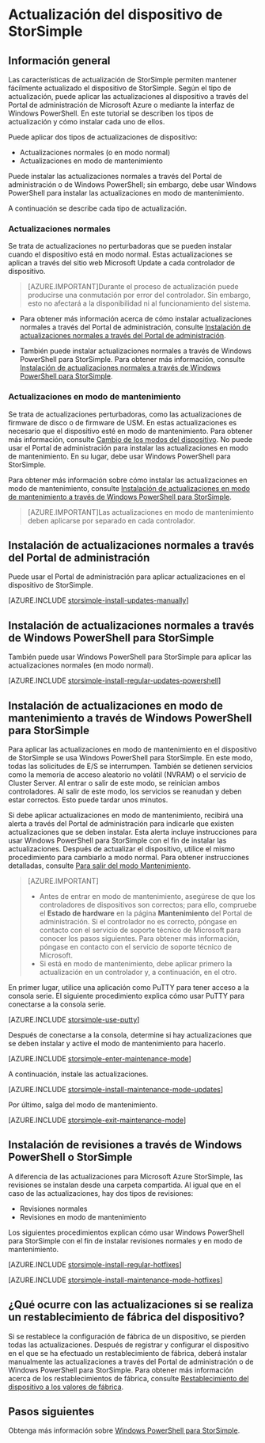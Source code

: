<properties
   pageTitle="Actualización del dispositivo de StorSimple"
   description="Se explica cómo utilizar la característica de actualización de StorSimple para instalar actualizaciones y revisiones, tanto normales como en modo de mantenimiento."
   services="storsimple"
   documentationCenter="NA"
   authors="SharS"
   manager="adinah"
   editor="tysonn" /> 
<tags 
   ms.service="storsimple"
   ms.devlang="NA"
   ms.topic="article"
   ms.tgt_pltfrm="NA"
   ms.workload="TBD"
   ms.date="04/27/2015"
   ms.author="v-sharos" />

# Actualización del dispositivo de StorSimple

## Información general

Las características de actualización de StorSimple permiten mantener fácilmente actualizado el dispositivo de StorSimple. Según el tipo de actualización, puede aplicar las actualizaciones al dispositivo a través del Portal de administración de Microsoft Azure o mediante la interfaz de Windows PowerShell. En este tutorial se describen los tipos de actualización y cómo instalar cada uno de ellos.

Puede aplicar dos tipos de actualizaciones de dispositivo:

- Actualizaciones normales (o en modo normal)
- Actualizaciones en modo de mantenimiento

Puede instalar las actualizaciones normales a través del Portal de administración o de Windows PowerShell; sin embargo, debe usar Windows PowerShell para instalar las actualizaciones en modo de mantenimiento.

A continuación se describe cada tipo de actualización.

### Actualizaciones normales

Se trata de actualizaciones no perturbadoras que se pueden instalar cuando el dispositivo está en modo normal. Estas actualizaciones se aplican a través del sitio web Microsoft Update a cada controlador de dispositivo.

> [AZURE.IMPORTANT]Durante el proceso de actualización puede producirse una conmutación por error del controlador. Sin embargo, esto no afectará a la disponibilidad ni al funcionamiento del sistema.

- Para obtener más información acerca de cómo instalar actualizaciones normales a través del Portal de administración, consulte [Instalación de actualizaciones normales a través del Portal de administración](#install-regular-updates-via-the-management-portal).

- También puede instalar actualizaciones normales a través de Windows PowerShell para StorSimple. Para obtener más información, consulte [Instalación de actualizaciones normales a través de Windows PowerShell para StorSimple](#install-regular-updates-via-windows-powershell-for-storsimple).

### Actualizaciones en modo de mantenimiento

Se trata de actualizaciones perturbadoras, como las actualizaciones de firmware de disco o de firmware de USM. En estas actualizaciones es necesario que el dispositivo esté en modo de mantenimiento. Para obtener más información, consulte [Cambio de los modos del dispositivo](#change-device-modes). No puede usar el Portal de administración para instalar las actualizaciones en modo de mantenimiento. En su lugar, debe usar Windows PowerShell para StorSimple.

Para obtener más información sobre cómo instalar las actualizaciones en modo de mantenimiento, consulte [Instalación de actualizaciones en modo de mantenimiento a través de Windows PowerShell para StorSimple](#install-maintenance-mode-updates-via-windows-powershell-for-storsimple).

> [AZURE.IMPORTANT]Las actualizaciones en modo de mantenimiento deben aplicarse por separado en cada controlador.

## Instalación de actualizaciones normales a través del Portal de administración

Puede usar el Portal de administración para aplicar actualizaciones en el dispositivo de StorSimple.

[AZURE.INCLUDE [storsimple-install-updates-manually](../includes/storsimple-install-updates-manually.md)]

## Instalación de actualizaciones normales a través de Windows PowerShell para StorSimple

También puede usar Windows PowerShell para StorSimple para aplicar las actualizaciones normales (en modo normal).

[AZURE.INCLUDE [storsimple-install-regular-updates-powershell](../includes/storsimple-install-regular-updates-powershell.md)]

## Instalación de actualizaciones en modo de mantenimiento a través de Windows PowerShell para StorSimple

Para aplicar las actualizaciones en modo de mantenimiento en el dispositivo de StorSimple se usa Windows PowerShell para StorSimple. En este modo, todas las solicitudes de E/S se interrumpen. También se detienen servicios como la memoria de acceso aleatorio no volátil (NVRAM) o el servicio de Cluster Server. Al entrar o salir de este modo, se reinician ambos controladores. Al salir de este modo, los servicios se reanudan y deben estar correctos. Esto puede tardar unos minutos.

Si debe aplicar actualizaciones en modo de mantenimiento, recibirá una alerta a través del Portal de administración para indicarle que existen actualizaciones que se deben instalar. Esta alerta incluye instrucciones para usar Windows PowerShell para StorSimple con el fin de instalar las actualizaciones. Después de actualizar el dispositivo, utilice el mismo procedimiento para cambiarlo a modo normal. Para obtener instrucciones detalladas, consulte [Para salir del modo Mantenimiento](#to-exit-maintenance-mode).

> [AZURE.IMPORTANT] 
> 
> - Antes de entrar en modo de mantenimiento, asegúrese de que los controladores de dispositivos son correctos; para ello, compruebe el **Estado de hardware** en la página **Mantenimiento** del Portal de administración. Si el controlador no es correcto, póngase en contacto con el servicio de soporte técnico de Microsoft para conocer los pasos siguientes. Para obtener más información, póngase en contacto con el servicio de soporte técnico de Microsoft. 
> - Si está en modo de mantenimiento, debe aplicar primero la actualización en un controlador y, a continuación, en el otro.

En primer lugar, utilice una aplicación como PuTTY para tener acceso a la consola serie. El siguiente procedimiento explica cómo usar PuTTY para conectarse a la consola serie.

[AZURE.INCLUDE [storsimple-use-putty](../includes/storsimple-use-putty.md)]

Después de conectarse a la consola, determine si hay actualizaciones que se deben instalar y active el modo de mantenimiento para hacerlo.

[AZURE.INCLUDE [storsimple-enter-maintenance-mode](../includes/storsimple-enter-maintenance-mode.md)]

A continuación, instale las actualizaciones.

[AZURE.INCLUDE [storsimple-install-maintenance-mode-updates](../includes/storsimple-install-maintenance-mode-updates.md)]

Por último, salga del modo de mantenimiento.

[AZURE.INCLUDE [storsimple-exit-maintenance-mode](../includes/storsimple-exit-maintenance-mode.md)]

## Instalación de revisiones a través de Windows PowerShell o StorSimple

A diferencia de las actualizaciones para Microsoft Azure StorSimple, las revisiones se instalan desde una carpeta compartida. Al igual que en el caso de las actualizaciones, hay dos tipos de revisiones:

- Revisiones normales 
- Revisiones en modo de mantenimiento  

Los siguientes procedimientos explican cómo usar Windows PowerShell para StorSimple con el fin de instalar revisiones normales y en modo de mantenimiento.

[AZURE.INCLUDE [storsimple-install-regular-hotfixes](../includes/storsimple-install-regular-hotfixes.md)]

[AZURE.INCLUDE [storsimple-install-maintenance-mode-hotfixes](../includes/storsimple-install-maintenance-mode-hotfixes.md)]

## ¿Qué ocurre con las actualizaciones si se realiza un restablecimiento de fábrica del dispositivo?

Si se restablece la configuración de fábrica de un dispositivo, se pierden todas las actualizaciones. Después de registrar y configurar el dispositivo en el que se ha efectuado un restablecimiento de fábrica, deberá instalar manualmente las actualizaciones a través del Portal de administración o de Windows PowerShell para StorSimple. Para obtener más información acerca de los restablecimientos de fábrica, consulte [Restablecimiento del dispositivo a los valores de fábrica](https://msdn.microsoft.com/library/azure/dn772373.aspx).

## Pasos siguientes

Obtenga más información sobre [Windows PowerShell para StorSimple](https://https://msdn.microsoft.com/library/azure/dn772425.aspx).

<!--HONumber=52-->
